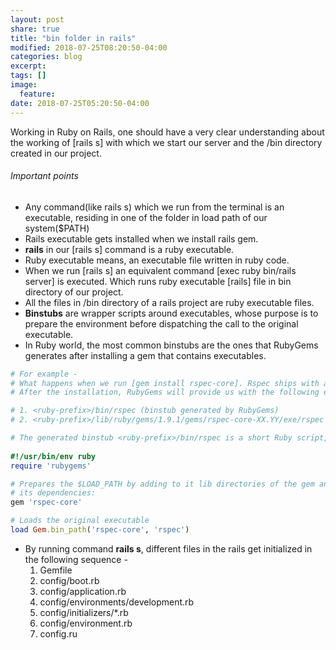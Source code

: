 ```yaml
---
layout: post
share: true
title: "bin folder in rails"
modified: 2018-07-25T08:20:50-04:00
categories: blog
excerpt:
tags: []
image:
  feature:
date: 2018-07-25T05:20:50-04:00
---
```


Working in Ruby on Rails, one should have a very clear understanding about the working of [rails s] with which we start 
our server and the /bin directory created in our project.

###### Important points

* Any command(like rails s) which we run from the terminal is an executable, residing in one of the folder in load path 
of our system($PATH)
* Rails executable gets installed when we install rails gem.
* **rails** in our [rails s] command is a ruby executable.
* Ruby executable means, an executable file written in ruby code.
* When we run [rails s] an equivalent command [exec ruby bin/rails server] is executed. Which runs ruby executable 
[rails] file in bin directory of our project.
* All the files in /bin directory of a rails project are ruby executable files.
* **Binstubs** are wrapper scripts around executables, whose purpose is to prepare the environment before dispatching 
the call to the original executable.
* In Ruby world, the most common binstubs are the ones that RubyGems generates after installing a gem that contains executables. 

```ruby
# For example - 
# What happens when we run [gem install rspec-core]. Rspec ships with an executable located at [./exe/rspec] inside of t7he gem.
# After the installation, RubyGems will provide us with the following executables-

# 1. <ruby-prefix>/bin/rspec (binstub generated by RubyGems)
# 2. <ruby-prefix>/lib/ruby/gems/1.9.1/gems/rspec-core-XX.YY/exe/rspec (original)

# The generated binstub <ruby-prefix>/bin/rspec is a short Ruby script, presented in a slightly simplified form here:
 
#!/usr/bin/env ruby
require 'rubygems'

# Prepares the $LOAD_PATH by adding to it lib directories of the gem and
# its dependencies:
gem 'rspec-core'

# Loads the original executable
load Gem.bin_path('rspec-core', 'rspec')
```

* By running command **rails s**, different files in the rails get initialized in the following sequence - 
  1. Gemfile
  2. config/boot.rb
  3. config/application.rb
  4. config/environments/development.rb
  5. config/initializers/*.rb
  6. config/environment.rb
  7. config.ru
